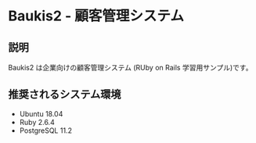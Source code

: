 # Baukis2 - 顧客管理システム

## 説明

Baukis2 は企業向けの顧客管理システム (RUby on Rails 学習用サンプル)です。

## 推奨されるシステム環境

- Ubuntu 18.04
- Ruby 2.6.4
- PostgreSQL 11.2
